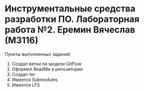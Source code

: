 # Инструментальные средства разработки ПО. Лабораторная работа №2. Еремин Вячеслав (М3116)

Пункты выполненных заданий:
1. Создал ветки по модели GitFlow
2. Оформил ReadMe в репозитории
3. Создал тег
4. Имеется Submodules
5. Имеется LFS
